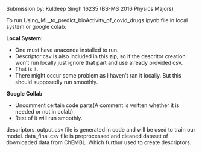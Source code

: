 Submission by:
    Kuldeep Singh 16235 (BS-MS 2016 Physics Majors)

To run Using_ML_to_predict_bioActivity_of_covid_drugs.ipynb file in local system or google colab.

**Local System**:

- One must have anaconda installed to run.
- Descriptor csv is also included in this zip, so if the descritor creation won't run locally just ignore that part and use already provided csv.
- That is it.
- There might occur some problem as I haven't ran it locally. But this should supposedly run smoothly.

**Google Collab**

- Uncomment certain code parts(A comment is written whether it is needed or not in colab).
- Rest of it will run smoothly.

descriptors_output.csv file is generated in code and will be used to train our model.
data_final.csv file is preprocessed and cleaned dataset of downloaded data from ChEMBL. Which furthur used to create descriptors.